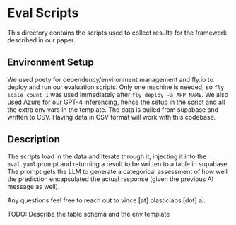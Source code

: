 # Eval Scripts

This directory contains the scripts used to collect results for the framework described in our paper.

## Environment Setup

We used poety for dependency/environment management and fly.io to deploy and run our evaluation scripts. Only one machine is needed, so `fly scale count 1` was used immediately after `fly deploy -a APP_NAME`. We also used Azure for our GPT-4 inferencing, hence the setup in the script and all the extra env vars in the template. The data is pulled from supabase and written to CSV. Having data in CSV format will work with this codebase.

## Description

The scripts load in the data and iterate through it, injecting it into the `eval.yaml` prompt and returning a result to be written to a table in supabase. The prompt gets the LLM to generate a categorical assessment of how well the prediction encapsulated the actual response (given the previous AI message as well).  

Any questions feel free to reach out to vince [at] plasticlabs [dot] ai.


TODO: Describe the table schema and the env template
